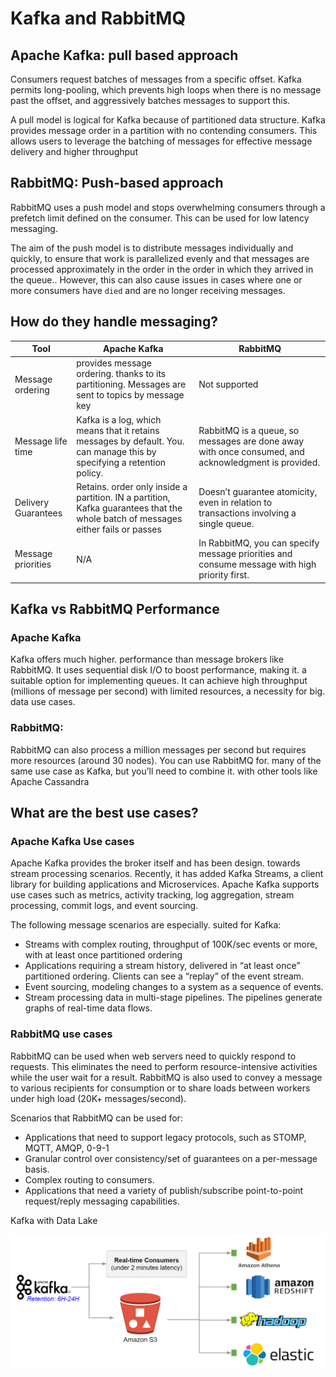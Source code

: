 # Kafka and RabbitMQ

## **Apache Kafka: pull based approach**

Consumers request batches of messages from a specific offset. Kafka permits long-pooling, which prevents high loops when there is no message past the offset, and aggressively batches messages to support this.

A pull model is logical for Kafka because of partitioned data structure. Kafka provides message order in a partition with no contending consumers. This allows users to leverage the batching of messages for effective message delivery and higher throughput

## **RabbitMQ: Push-based approach**

RabbitMQ uses a push model and stops overwhelming consumers through a prefetch limit defined on the consumer. This can be used for low latency messaging.

The aim of the push model is to distribute messages individually and quickly, to ensure that work is parallelized evenly and that messages are processed approximately in the order in the order in which they arrived in the queue.. However, this can also cause issues in cases where one or more consumers have `died` and are no longer receiving messages.

## **How do they handle messaging?**

| Tool | Apache Kafka | RabbitMQ |
| --- | --- | --- |
| Message ordering | provides message ordering. thanks to its partitioning. Messages are sent to topics by message key | Not supported |
| Message life time | Kafka is a log, which means that it retains messages by default. You. can manage this by specifying a retention policy. | RabbitMQ is a queue, so messages are done away with once consumed, and acknowledgment is provided. |
| Delivery Guarantees | Retains. order only inside a partition. IN a partition, Kafka guarantees that the whole batch of messages either fails or passes | Doesn’t guarantee atomicity, even in relation to transactions involving a single queue. |
| Message priorities | N/A | In RabbitMQ, you can specify message priorities and consume message with high priority first. |

## Kafka vs RabbitMQ Performance

### Apache Kafka

Kafka offers much higher. performance than message brokers like RabbitMQ. It uses sequential disk I/O to boost performance,  making it. a suitable option for implementing queues. It can achieve high throughput (millions of message per second) with limited resources, a necessity for big. data use cases.

### RabbitMQ:

RabbitMQ can also process a million messages per second but requires more resources (around 30 nodes). You can use RabbitMQ for. many of the same use case as Kafka, but you’ll need to combine it. with other tools like Apache Cassandra

## What are the best use cases?

### Apache Kafka Use cases

Apache Kafka provides the broker itself and has been design. towards stream processing scenarios. Recently, it has added Kafka Streams, a client library for building applications and Microservices. Apache Kafka supports use cases such as metrics, activity tracking, log aggregation, stream processing, commit logs, and event sourcing.

The following message scenarios are especially. suited for Kafka:

- Streams with complex routing, throughput of 100K/sec events or more, with at least once partitioned ordering
- Applications requiring a stream history, delivered in “at least once” partitioned ordering. Clients can see a “replay” of the event stream.
- Event sourcing, modeling changes to a system as a sequence of events.
- Stream processing data in multi-stage pipelines. The pipelines generate graphs of real-time data flows.

### RabbitMQ use cases

RabbitMQ can be used when web servers need to quickly respond to requests. This eliminates the need to perform resource-intensive activities while the user wait for a result. RabbitMQ is also used to convey a message to various recipients for consumption or to share loads between workers under high load (20K+ messages/second).

Scenarios that RabbitMQ can be used for:

- Applications that need to support legacy protocols, such as STOMP, MQTT, AMQP, 0-9-1
- Granular control over consistency/set of guarantees on a per-message basis.
- Complex routing to consumers.
- Applications that need a variety of publish/subscribe point-to-point request/reply messaging capabilities.

Kafka with Data Lake

![Untitled](Kafka%20&%20RabbitMQ%20Architecture%20384c0e8fdbca4aa19f67eae833e75fb3/Untitled.png)
